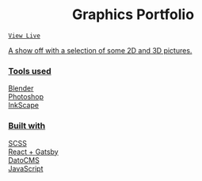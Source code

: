 <h1 align="center">
  Graphics Portfolio
</h1>
<code><a href="https://grafikimaster.gatsbyjs.io/">View Live</code>
  <p>A show off with a selection of some 2D and 3D pictures.</p>
<h3>Tools used</h3>
Blender   <br>
Photoshop <br>
InkScape  <br>

<h3>Built with</h3>
SCSS            <br>
React + Gatsby  <br>
DatoCMS         <br>
JavaScript      <br>

